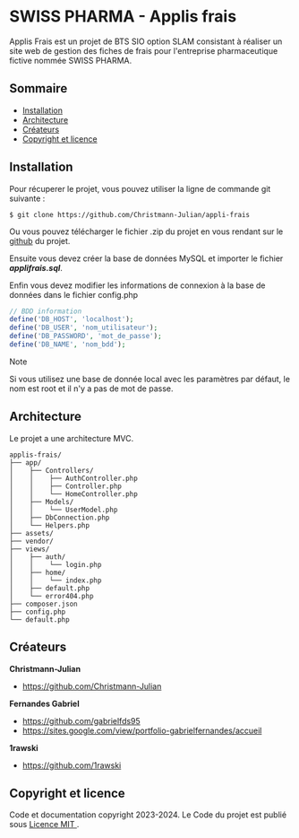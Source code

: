 # SWISS PHARMA - Applis frais

Applis Frais est un projet de BTS SIO option SLAM consistant à réaliser un site web de gestion des fiches de frais pour l'entreprise pharmaceutique fictive nommée SWISS PHARMA.

## Sommaire

- [Installation](#installation)
- [Architecture](#architecture)
- [Créateurs](#créateurs)
- [Copyright et licence](#copyright-et-licence)

## Installation

Pour récuperer le projet, vous pouvez utiliser la ligne de commande git suivante :

```git
$ git clone https://github.com/Christmann-Julian/appli-frais
```
Ou vous pouvez télécharger le fichier .zip du projet en vous rendant sur le [github](https://github.com/Christmann-Julian/appli-frais) du projet.

Ensuite vous devez créer la base de données MySQL et importer le fichier ***applifrais.sql***.

Enfin vous devez modifier les informations de connexion à la base de données dans le fichier config.php

```php
// BDD information
define('DB_HOST', 'localhost');
define('DB_USER', 'nom_utilisateur');
define('DB_PASSWORD', 'mot_de_passe');
define('DB_NAME', 'nom_bdd');
```
> [!NOTE]
> Si vous utilisez une base de donnée local avec les paramètres par défaut, le nom est root et il n'y a pas de mot de passe.

## Architecture

Le projet a une architecture MVC.

```text
applis-frais/
├── app/
│    ├── Controllers/
│    │    ├── AuthController.php
│    │    ├── Controller.php
│    │    └── HomeController.php
│    ├── Models/
│    │    └── UserModel.php
│    ├── DbConnection.php
│    └── Helpers.php
├── assets/
├── vendor/
├── views/
│    ├── auth/
│    │    └── login.php
│    ├── home/
│    │    └── index.php
│    ├── default.php
│    └── error404.php
├── composer.json
├── config.php
└── default.php
```

## Créateurs

**Christmann-Julian**

- <https://github.com/Christmann-Julian>

**Fernandes Gabriel**

- <https://github.com/gabrielfds95>
- <https://sites.google.com/view/portfolio-gabrielfernandes/accueil>

**1rawski**

- <https://github.com/1rawski>

## Copyright et licence

Code et documentation copyright 2023-2024. Le Code du projet est publié sous [Licence MIT ](https://fr.wikipedia.org/wiki/Licence_MIT).
